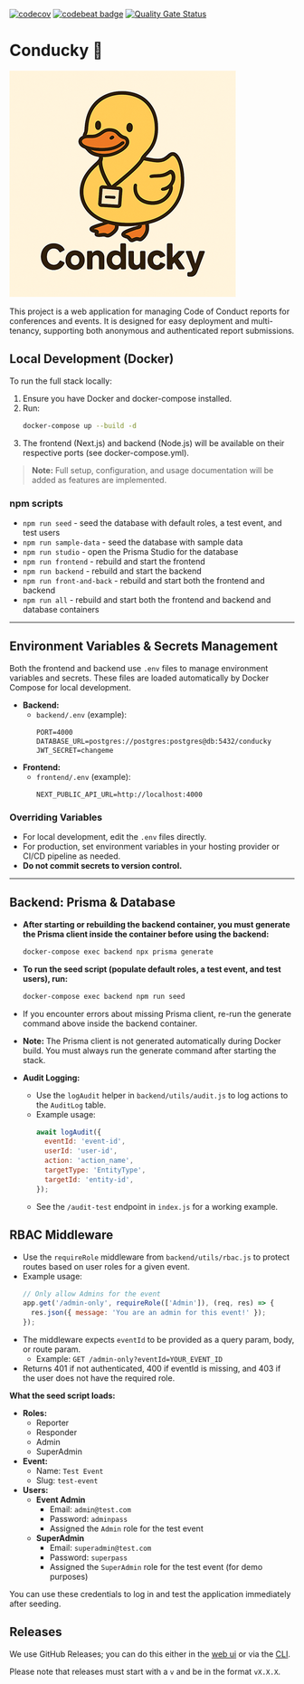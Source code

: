 [![codecov](https://codecov.io/gh/mattstratton/conducky/graph/badge.svg?token=J126AJDPXH)](https://codecov.io/gh/mattstratton/conducky) [![codebeat badge](https://codebeat.co/badges/bb45abf8-51e4-488c-9f08-679d53c5cb10)](https://codebeat.co/projects/github-com-mattstratton-conducky-main) [![Quality Gate Status](https://sonarcloud.io/api/project_badges/measure?project=mattstratton_conducky&metric=alert_status)](https://sonarcloud.io/summary/new_code?id=mattstratton_conducky)

# Conducky 🦆

![conducky logo](/images/conducky-logo-smaller.png)

This project is a web application for managing Code of Conduct reports for conferences and events. It is designed for easy deployment and multi-tenancy, supporting both anonymous and authenticated report submissions.

## Local Development (Docker)

To run the full stack locally:

1. Ensure you have Docker and docker-compose installed.
2. Run:
   ```sh
   docker-compose up --build -d
   ```
3. The frontend (Next.js) and backend (Node.js) will be available on their respective ports (see docker-compose.yml).

> **Note:** Full setup, configuration, and usage documentation will be added as features are implemented.

### npm scripts

- `npm run seed` - seed the database with default roles, a test event, and test users
- `npm run sample-data` - seed the database with sample data
- `npm run studio` - open the Prisma Studio for the database
- `npm run frontend` - rebuild and start the frontend
- `npm run backend` - rebuild and start the backend
- `npm run front-and-back` - rebuild and start both the frontend and backend
- `npm run all` - rebuild and start both the frontend and backend and database containers

---

## Environment Variables & Secrets Management

Both the frontend and backend use `.env` files to manage environment variables and secrets. These files are loaded automatically by Docker Compose for local development.

- **Backend:**
  - `backend/.env` (example):
    ```env
    PORT=4000
    DATABASE_URL=postgres://postgres:postgres@db:5432/conducky
    JWT_SECRET=changeme
    ```
- **Frontend:**
  - `frontend/.env` (example):
    ```env
    NEXT_PUBLIC_API_URL=http://localhost:4000
    ```

### Overriding Variables
- For local development, edit the `.env` files directly.
- For production, set environment variables in your hosting provider or CI/CD pipeline as needed.
- **Do not commit secrets to version control.**

---

## Backend: Prisma & Database

- **After starting or rebuilding the backend container, you must generate the Prisma client inside the container before using the backend:**
  ```sh
  docker-compose exec backend npx prisma generate
  ```
- **To run the seed script (populate default roles, a test event, and test users), run:**
  ```sh
  docker-compose exec backend npm run seed
  ```
- If you encounter errors about missing Prisma client, re-run the generate command above inside the backend container.

- **Note:** The Prisma client is not generated automatically during Docker build. You must always run the generate command after starting the stack.

- **Audit Logging:**
  - Use the `logAudit` helper in `backend/utils/audit.js` to log actions to the `AuditLog` table.
  - Example usage:
    ```js
    await logAudit({
      eventId: 'event-id',
      userId: 'user-id',
      action: 'action_name',
      targetType: 'EntityType',
      targetId: 'entity-id',
    });
    ```
  - See the `/audit-test` endpoint in `index.js` for a working example.

## RBAC Middleware

- Use the `requireRole` middleware from `backend/utils/rbac.js` to protect routes based on user roles for a given event.
- Example usage:
  ```js
  // Only allow Admins for the event
  app.get('/admin-only', requireRole(['Admin']), (req, res) => {
    res.json({ message: 'You are an admin for this event!' });
  });
  ```
- The middleware expects `eventId` to be provided as a query param, body, or route param.
  - Example: `GET /admin-only?eventId=YOUR_EVENT_ID`
- Returns 401 if not authenticated, 400 if eventId is missing, and 403 if the user does not have the required role.

**What the seed script loads:**

- **Roles:**
  - Reporter
  - Responder
  - Admin
  - SuperAdmin
- **Event:**
  - Name: `Test Event`
  - Slug: `test-event`
- **Users:**
  - **Event Admin**
    - Email: `admin@test.com`
    - Password: `adminpass`
    - Assigned the `Admin` role for the test event
  - **SuperAdmin**
    - Email: `superadmin@test.com`
    - Password: `superpass`
    - Assigned the `SuperAdmin` role for the test event (for demo purposes)

You can use these credentials to log in and test the application immediately after seeding.

## Releases

 We use GitHub Releases; you can do this either in the [web ui](https://docs.github.com/en/repositories/releasing-projects-on-github/managing-releases-in-a-repository) or via the [CLI](https://docs.github.com/en/repositories/releasing-projects-on-github/managing-releases-in-a-repository?tool=cli).

Please note that releases must start with a `v` and be in the format `vX.X.X`.
